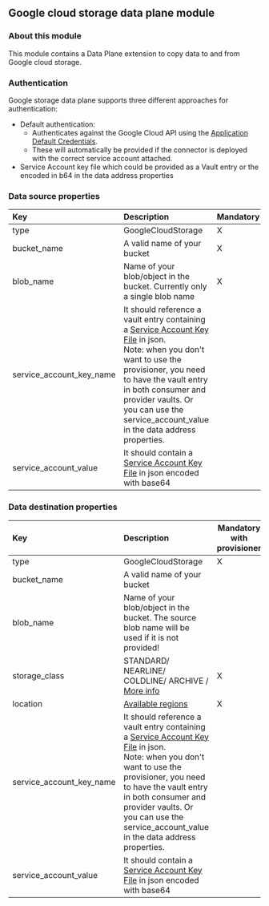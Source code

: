 ## Google cloud storage data plane module

### About this module

This module contains a Data Plane extension to copy data to and from Google cloud storage.

### Authentication

Google storage data plane supports three different approaches for authentication:
* Default authentication:
  * Authenticates against the Google Cloud API using the [Application Default Credentials](https://cloud.google.com/docs/authentication#adc).
  * These will automatically be provided if the connector is deployed with the correct service account attached.
* Service Account key file which could be provided as a Vault entry or the encoded in b64 in the data address properties
  


### Data source properties

| Key               | Description                                                                                                                                                                                                                                                                                                                                                            | Mandatory |
|:------------------|:-----------------------------------------------------------------------------------------------------------------------------------------------------------------------------------------------------------------------------------------------------------------------------------------------------------------------------------------------------------------------|---|
| type | GoogleCloudStorage                                                                                                                                                                                                                                                                                                                                                     | X |
| bucket_name | A valid name of your bucket                                                                                                                                                                                                                                                                                                                                            | X |
| blob_name | Name of your blob/object in the bucket. Currently only a single blob name                                                                                                                                                                                                                                                                                              | X |
| service_account_key_name | It should reference a vault entry containing a [Service Account Key File](https://cloud.google.com/iam/docs/creating-managing-service-account-keys#creating) in json.<br/>Note: when you don't want to use the provisioner, you need to have the vault entry in both consumer and provider vaults. Or you can use the service_account_value in the data address properties. |  |
| service_account_value | It should contain a [Service Account Key File](https://cloud.google.com/iam/docs/creating-managing-service-account-keys#creating) in json encoded with base64                                                                                                                                                                                                          |  |

### Data destination properties

| Key               | Description                                                                                                    | Mandatory with provisioner | Mandatory without provisioner |
|:------------------|:---------------------------------------------------------------------------------------------------------------|----------------------------|---------------------------|
| type | GoogleCloudStorage                                                                                             | X                          | X                         |
| bucket_name | A valid name of your bucket                                                                                    |                           | X                         |
| blob_name | Name of your blob/object in the bucket. The source blob name will be used if it is not provided!               |                           |                           |
| storage_class | STANDARD/ NEARLINE/ COLDLINE/ ARCHIVE / [More info](https://cloud.google.com/storage/docs/storage-classes)     | X                          |                           |
| location | [Available regions](https://cloud.google.com/storage/docs/locations#location-r)                                | X                          |                           |
| service_account_key_name | It should reference a vault entry containing a [Service Account Key File](https://cloud.google.com/iam/docs/creating-managing-service-account-keys#creating) in json.<br/>Note: when you don't want to use the provisioner, you need to have the vault entry in both consumer and provider vaults. Or you can use the service_account_value in the data address properties. |  |
| service_account_value | It should contain a [Service Account Key File](https://cloud.google.com/iam/docs/creating-managing-service-account-keys#creating) in json encoded with base64                                                                                                                                                                                                          |  |
